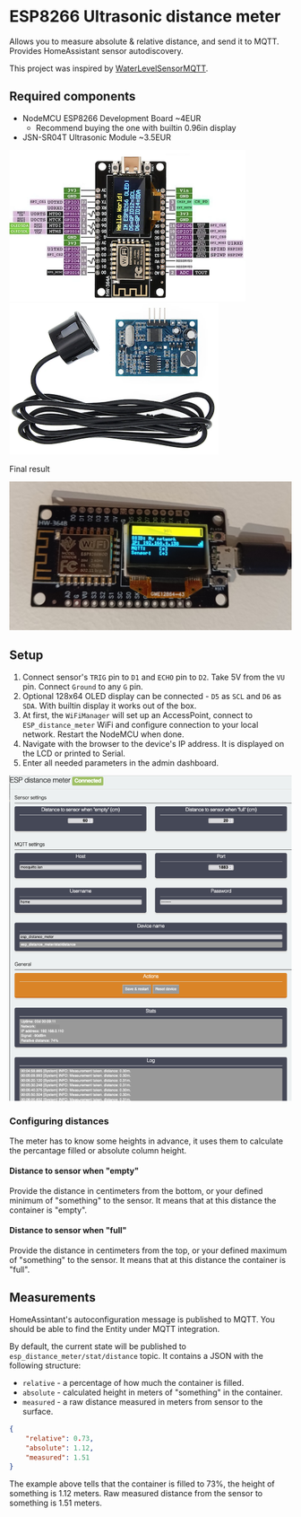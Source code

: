 # ESP8266 Ultrasonic distance meter

Allows you to measure absolute & relative distance, and send it to MQTT. Provides HomeAssistant sensor autodiscovery.

This project was inspired by [WaterLevelSensorMQTT](https://github.com/portfedh/WaterLevelSensorMQTT).

## Required components

* NodeMCU ESP8266 Development Board ~4EUR
  * Recommend buying the one with builtin 0.96in display
* JSN-SR04T Ultrasonic Module ~3.5EUR

![ESP8266](./doc/nodemcu.png)
![JSN-SR04T](./doc/sensor.png)

Final result

![](./doc/final_result.jpg)

## Setup

1. Connect sensor's `TRIG` pin to `D1` and `ECHO` pin to `D2`. Take 5V from the `VU` pin. Connect `Ground` to any `G` pin.
1. Optional 128x64 OLED display can be connected - `D5` as `SCL` and `D6` as `SDA`. With builtin display it works out of the box.
1. At first, the `WiFiManager` will set up an AccessPoint, connect to `ESP_distance_meter` WiFi and configure connection to your local network. Restart the NodeMCU when done.
1. Navigate with the browser to the device's IP address. It is displayed on the LCD or printed to Serial.
1. Enter all needed parameters in the admin dashboard.

![Admin](./doc/admin_dashboard.png)

### Configuring distances

The meter has to know some heights in advance, it uses them to calculate the percantage filled or absolute column height.

#### Distance to sensor when "empty"

Provide the distance in centimeters from the bottom, or your defined minimum of "something" to the sensor.
It means that at this distance the container is "empty".

#### Distance to sensor when "full"

Provide the distance in centimeters from the top, or your defined maximum of "something" to the sensor.
It means that at this distance the container is "full".

## Measurements

HomeAssintant's autoconfiguration message is published to MQTT. You should be able to find the Entity under MQTT integration.

By default, the current state will be published to `esp_distance_meter/stat/distance` topic. It contains a JSON with the following structure:

* `relative` - a percentage of how much the container is filled.
* `absolute` - calculated height in meters of "something" in the container.
* `measured` - a raw distance measured in meters from sensor to the surface.

```json
{
    "relative": 0.73,
    "absolute": 1.12,
    "measured": 1.51
}
```

The example above tells that the container is filled to 73%, the height of something is 1.12 meters. Raw measured distance from the sensor to something is 1.51 meters.
